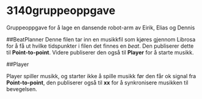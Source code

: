 # 3140gruppeoppgave
Gruppeoppgave for å lage en dansende robot-arm
av Eirik, Elias og Dennis

##BeatPlanner
Denne filen tar inn en musikkfil som kjøres gjennom Librosa for å få ut hvilke
tidspunkter i filen det finnes en *beat*. Den publiserer dette til **Point-to-point**.
Videre publiserer den også til **Player** for å starte musikk.

##Player

Player spiller musikk, og starter ikke å spille musikk før den får ok signal fra
**Point-to-point**, den publiserer også til **xx** for å synkronisere musikken til bevegelsen.
